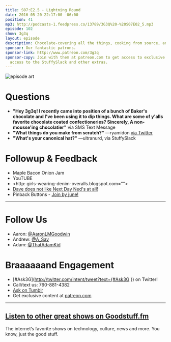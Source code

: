```yaml
---
title: S07:E2.5 - Lightning Round
date: 2016-05-20 22:17:00 -06:00
position: 41
mp3: http://podcasts-1.feedpress.co/13789/3G3Q%20-%20S07E02_5.mp3
episode: 102
show: 3g3q
layout: episode
description: Chocolate-covering all the things, cooking from source, and hat cannon.
sponsor: Our fantastic patrons.
sponsor-link: http://www.patreon.com/3g3q
sponsor-copy: Join with them at patreon.com to get access to exclusive bonus material,
  access to the StuffySlack and other extras.
---
```


![episode art][1]

# Questions

* **"Hey 3g3q! I recently came into position of a bunch of Baker's chocolate and I've been using it to dip things. What are some of y'alls favorite chocolate coated confectioneries? Sincerely, A non-mousse'ing chocolatier"** via SMS Text Message
* **"What things do you make from scratch?"** —ryamidon [via Twitter][2]
* **"What's your canonical hat?"** —ultranurd, via StuffySlack

# Followup & Feedback

* Maple Bacon Onion Jam
* YouTUBE
* <http: girls-wearing-denim-overalls.blogspot.com="">
* [Dave does not like Next Day Ned's at all!][3]
* Pinback Buttons - [Join by june!][4]

***

# Follow Us
* Aaron: [@AaronLMGoodwin](http://twitter.com/aaronlmgoodwin)
* Andrew: [@A_Sav](http://twitter.com/a_sav)
* Adam: [@ThatAdamKid](http://twitter.com/thatadamkid)

# Braaaaaand Engagement
* [#Ask3G](http://twitter.com/intent/tweet?text={#Ask3G }) on Twitter!
* Call/text us: 760-881-4382
* [Ask on Tumblr](http://3g3q.co/ask)
* Get exclusive content at [patreon.com](http://www.patreon.com/3g3q)

***

## [Listen to other great shows on Goodstuff.fm](http://goodstuff.fm/)
The internet’s favorite shows on technology, culture, news and more. You know, just the good stuff.

[1]: http://l.gdwn.co/1tmi.jpg
[2]: https://twitter.com/1541712684/status/730458741372379136
[3]: http://l.gdwn.co/10iU2.jpg
[4]: http://goodstuff.fm/3g3q/htto://patreon.com/3g3q
[5]: http://twitter.com/aaronlmgoodwin
[6]: http://twitter.com/a_sav
[7]: http://twitter.com/thatadamkid
[8]: http://3g3q.co/ask
[9]: http://www.patreon.com/3g3q
[10]: http://goodstuff.fm/3g3q/
